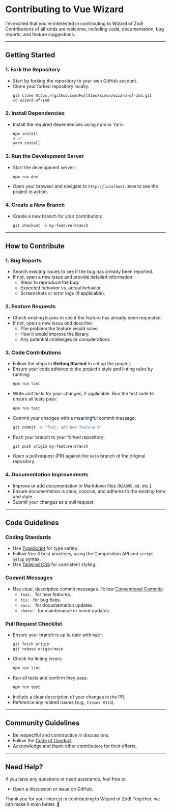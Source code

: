 # Contributing to Vue Wizard

I'm excited that you’re interested in contributing to Wizard of Zod! Contributions of all kinds are welcome, including code, documentation, bug reports, and feature suggestions.

---

## Getting Started

### 1. Fork the Repository
- Start by forking the repository to your own GitHub account.
- Clone your forked repository locally:
  ```bash
  git clone https://github.com/FullStackSimon/wizard-of-zod.git
  cd wizard-of-zod
  ```

### 2. Install Dependencies
- Install the required dependencies using npm or Yarn:
  ```bash
  npm install
  # or
  yarn install
  ```

### 3. Run the Development Server
- Start the development server:
  ```bash
  npm run dev
  ```
- Open your browser and navigate to `http://localhost:3000` to see the project in action.

### 4. Create a New Branch
- Create a new branch for your contribution:
  ```bash
  git checkout -b my-feature-branch
  ```

---

## How to Contribute

### 1. Bug Reports
- Search existing issues to see if the bug has already been reported.
- If not, open a new issue and provide detailed information:
    - Steps to reproduce the bug.
    - Expected behavior vs. actual behavior.
    - Screenshots or error logs (if applicable).

### 2. Feature Requests
- Check existing issues to see if the feature has already been requested.
- If not, open a new issue and describe:
    - The problem the feature would solve.
    - How it would improve the library.
    - Any potential challenges or considerations.

### 3. Code Contributions
- Follow the steps in **Getting Started** to set up the project.
- Ensure your code adheres to the project’s style and linting rules by running:
  ```bash
  npm run lint
  ```
- Write unit tests for your changes, if applicable. Run the test suite to ensure all tests pass:
  ```bash
  npm run test
  ```
- Commit your changes with a meaningful commit message:
  ```bash
  git commit -m "feat: add new feature X"
  ```
- Push your branch to your forked repository:
  ```bash
  git push origin my-feature-branch
  ```
- Open a pull request (PR) against the `main` branch of the original repository.

### 4. Documentation Improvements
- Improve or add documentation in Markdown files (`README.md`, etc.).
- Ensure documentation is clear, concise, and adheres to the existing tone and style.
- Submit your changes as a pull request.

---

## Code Guidelines

### Coding Standards
- Use [TypeScript](https://www.typescriptlang.org/) for type safety.
- Follow Vue 3 best practices, using the Composition API and `script setup` syntax.
- Use [Tailwind CSS](https://tailwindcss.com/) for consistent styling.

### Commit Messages
- Use clear, descriptive commit messages. Follow [Conventional Commits](https://www.conventionalcommits.org/en/v1.0.0/):
    - `feat: ` for new features.
    - `fix: ` for bug fixes.
    - `docs: ` for documentation updates.
    - `chore: ` for maintenance or minor updates.

### Pull Request Checklist
- Ensure your branch is up to date with `main`:
  ```bash
  git fetch origin
  git rebase origin/main
  ```
- Check for linting errors:
  ```bash
  npm run lint
  ```
- Run all tests and confirm they pass:
  ```bash
  npm run test
  ```
- Include a clear description of your changes in the PR.
- Reference any related issues (e.g., `Closes #123`).

---

## Community Guidelines

- Be respectful and constructive in discussions.
- Follow the [Code of Conduct](CODE_OF_CONDUCT.md).
- Acknowledge and thank other contributors for their efforts.

---

## Need Help?

If you have any questions or need assistance, feel free to:
- Open a discussion or issue on GitHub.

Thank you for your interest in contributing to Wizard of Zod! Together, we can make it even better. 🚀

